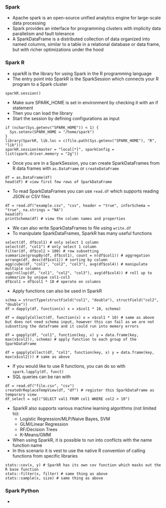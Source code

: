 ### Spark
- Apache spark is an open-source unified analytics engine for large-scale data processing
- Spark provides an interface for programming clusters with implicity data parallelism and fault tolerance
- A SparkDataFrame is a distributed collection of data organized into named columns, similar to a table in a relational database or data frame, but with richer optimizations under the hood

### Spark R
- sparkR is the library for using Spark in the R programming language
- The entry point into SparkR is the SparkSession which connects your R program to a Spark cluster
```
sparkR.session()
```
- Make sure SPARK_HOME is set in environment by checking it with an if statement
- Then you can load the library
- Start the session by defining configurations as input
```
if (nchar(Sys.getenv("SPARK_HOME")) < 1) {
  Sys.setenv(SPARK_HOME = "/home/spark")
}
library(SparkR, lib.loc = c(file.path(Sys.getenv("SPARK_HOME"), "R", "lib")))
sparkR.session(master = "local[*]", sparkConfig = list(spark.driver.memory = "2g"))
```
- Once you are in a SparkSession, you can create SparkDataFrames from R data frames with ```as.DataFrame``` or ```createDataFrame```
```
df = as.DataFrame(df)
head(df) # view first few rows of SparkDataFrame
```
- To read SparkDataFrames you can use ```read.df``` which supports reading JSON or CSV files
```
df = read.df("example.csv", "csv", header = "true", inferSchema = "true", na.strings = "NA")
head(df)
printSchema(df) # view the column names and properties
```
- We can also write SparkDataFrames to file using ```write.df```
- To manipulate SparkDataFrames, SparkR has many useful functions
```
select(df, df$col1) # only select 1 column
select(df, "col1") # only select 1 column
filter(df, df$col2 > 100) # row subsetting
summarize(groupBy(df, df$col1), count = n(df$col1)) # aggregation
arrange(df, desc(df$col1)) # sorting by column
agg(cube(df, "col1", "col2", "col3"), avg(df$col4)) # manipulate multiple columns
agg(rollup(df, "col1", "col2", "col3"), avg(df$col4)) # roll up to summarize by unique col1-col3
df$col1 = df$col1 * 10 # operate on columns
```
- Apply functions can also be used in SparkR
```
schma = structType(structField("col1", "double"), structField("col2", "double"))
df = dapply(df, function(x) x = x$col1 * 10, schema)

df = dapplyCollect(df, function(x) x = x$col1 * 10) # same as above but does not need schema input, however this can fail as we are not subsetting the dataframe and it could run into memory errors

df = gapply(df, "col1", function(key, x) y = data.frame(key, max(x$col2)), schema) # apply function to each group of the SparkDataFrame

df = gapplyCollect(df, "col1", function(key, x) y = data.frame(key, max(x$col2))) # same as above
```
- If you would like to use R functions, you can do so with ```spark.lapply(df, funct)```
- SQL queries can be ran with
```
df = read.df("file.csv", "csv")
createOrReplaceTempView(df, "df") # register this SparkDataFrame as temporary view
df_select = sql("SELECT val1 FROM col1 WHERE col2 > 10")
```
- SparkR also supports various machine learning algorithms (not limited to):
    - Logistic Regression/MLP/Naive Bayes, SVM
    - GLM/Linear Regression
    - RF/Decision Trees
    - K-Means/GMM
- When using SparkR, it is possible to run into conflicts with the name function name
- In this scenario it is vest to use the native R convention of calling functions from specific libraries
```
stats::cov(x, y) # SparkR has its own cov function which masks out the R base function
stats::filter(x, filter) # same thing as above
stats::sample(x, size) # same thing as above
```

### Spark Python
- 
